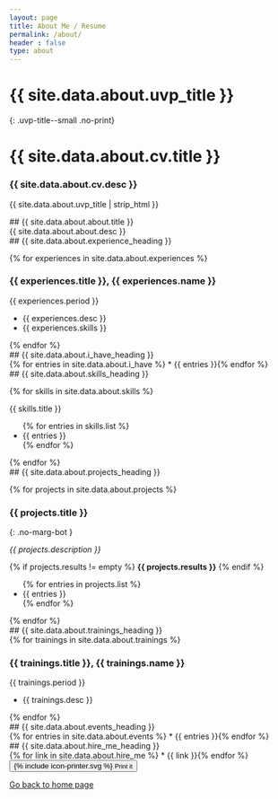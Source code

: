 ```yaml
---
layout: page
title: About Me / Resume
permalink: /about/
header : false
type: about
---
```


# {{ site.data.about.uvp_title }}
{: .uvp-title--small .no-print}

<div class="only-print">
  <h1 class="uvp-title text-center">
    {{ site.data.about.cv.title }}
  </h1>
  <h3 class="text-center">
    {{ site.data.about.cv.desc }}
  </h3>
  <p class="emphase text-medium">
    {{ site.data.about.uvp_title | strip_html }}
  </p>
</div>


<div class="layout-print--8">
<section class="row">
<div class="section-title no-print" markdown="1">
## {{ site.data.about.about.title }}
</div>
<div class="content" markdown="1">
{{ site.data.about.about.desc }}
</div>
</section>


<section class="row">
<div class="section-title" markdown="1">
## {{ site.data.about.experience_heading }}
</div>
<div class="content">

{% for experiences in site.data.about.experiences %}
<div class="marg-bot-twice">
<h3 class="no-marg-bot">{{ experiences.title }}, <span class="text-small brand-color italic">{{ experiences.name }}</span></h3>
<p class="text-small">
  {{ experiences.period }}
</p>
<ul>
  <li>{{ experiences.desc }}</li>
  <li>{{ experiences.skills }}</li>
</ul>
</div>
{% endfor %}

</div>
</section>

<section class="row">
<div class="section-title" markdown="1">
## {{ site.data.about.i_have_heading }}
</div>
<div class="content" markdown="1">
{% for entries in site.data.about.i_have %}
* {{ entries }}{% endfor %}
</div>
</section>

<!-- <section class="row only-print">
<div class="section-title" markdown="1">
## {{ site.data.about.hire_me_heading }}
</div>
<div class="content" markdown="1">
* Look at my [personal website](https://mathieufortune.github.io){: target="_blank"} {% for link in site.data.about.hire_me %}
* {{ link }}{% endfor %}
</div>
</section> -->

</div><!-- /layout-print--8 -->
<div class="layout-print--4 aside-print">

<section class="row">
<div class="section-title" markdown="1">
## {{ site.data.about.skills_heading }}
</div>
<div class="content skills" markdown="1">

{% for skills in site.data.about.skills %}
<div markdown="1">
<p class="bold">{{ skills.title }}</p>
<ul>
{% for entries in skills.list %}
  <li>{{ entries }}</li>
{% endfor %}
</ul>
</div>
{% endfor %}

</div>
</section>

</div><!-- /layout-print--4 -->
<div class="clearfix page-break"></div>

<section class="row">
<div class="section-title" markdown="1">
## {{ site.data.about.projects_heading }}
</div>
<div class="content projects" markdown="1">

{% for projects in site.data.about.projects %}
<div class="item" markdown="1">

### {{ projects.title }}
{: .no-marg-bot }

_{{ projects.description }}_

{% if projects.results != empty %}
**{{ projects.results }}**
{% endif %}

<ul>
{% for entries in projects.list %}
  <li>{{ entries }}</li>
{% endfor %}
</ul>

</div>
{% endfor %}

</div>
</section>

<section class="row">
<div class="section-title" markdown="1">
## {{ site.data.about.trainings_heading }}
</div>
<div class="content layout--6-12" markdown="1">
{% for trainings in site.data.about.trainings %}
<div class="marg-bot">
<h3 class="no-marg-bot">{{ trainings.title }}, <span class="text-small brand-color italic" markdown="1">{{ trainings.name }}</span></h3>
<p class="text-small">
  {{ trainings.period }}
</p>
<ul>
  <li>{{ trainings.desc }}</li>
</ul>
</div>
{% endfor %}

</div>
</section>

<section class="row">
<div class="section-title" markdown="1">
## {{ site.data.about.events_heading }}
</div>
<div class="content" markdown="1">
{% for entries in site.data.about.events %}
* {{ entries }}{% endfor %}
</div>
</section>
<section class="row no-print">
<div class="section-title" markdown="1">
## {{ site.data.about.hire_me_heading }}
</div>
<div class="content" markdown="1">
{% for link in site.data.about.hire_me %}
* {{ link }}{% endfor %}
</div>
</section>

<div class="print-it no-print">
  <button onclick="window.print(); return false;" class="btn--default btn--large"><span class="icon icon--printer">{% include icon-printer.svg %}</span> <small>Print it</small></button>
</div>

<p class="text-center no-print">
  <a href="/" title="Go back to home page" class="bold">Go back to home page</a>
</p>

